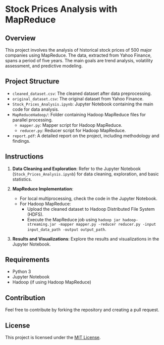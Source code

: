 # Stock Prices Analysis with MapReduce

<!--![Project Image](project_image.png)  Add an image related to your project if available -->

## Overview

This project involves the analysis of historical stock prices of 500 major companies using MapReduce. The data, extracted from Yahoo Finance, spans a period of five years. The main goals are trend analysis, volatility assessment, and predictive modeling.

## Project Structure

- `cleaned_dataset.csv`: The cleaned dataset after data preprocessing.
- `original_dataset.csv`: The original dataset from Yahoo Finance.
- `Stock_Prices_Analysis.ipynb`: Jupyter Notebook containing the main code for data analysis.
- `MapReduceHadoop/`: Folder containing Hadoop MapReduce files for parallel processing.
  - `mapper.py`: Mapper script for Hadoop MapReduce.
  - `reducer.py`: Reducer script for Hadoop MapReduce.
- `report.pdf`: A detailed report on the project, including methodology and findings.

## Instructions

1. **Data Cleaning and Exploration**: Refer to the Jupyter Notebook (`Stock_Prices_Analysis.ipynb`) for data cleaning, exploration, and basic statistics.

2. **MapReduce Implementation**:
   - For local multiprocessing, check the code in the Jupyter Notebook.
   - For Hadoop MapReduce:
     - Upload the cleaned dataset to Hadoop Distributed File System (HDFS).
     - Execute the MapReduce job using `hadoop jar hadoop-streaming.jar -mapper mapper.py -reducer reducer.py -input input_data_path -output output_path`.

3. **Results and Visualizations**: Explore the results and visualizations in the Jupyter Notebook.

## Requirements

- Python 3
- Jupyter Notebook
- Hadoop (if using Hadoop MapReduce)

## Contribution

Feel free to contribute by forking the repository and creating a pull request.

## License

This project is licensed under the [MIT License](LICENSE).

